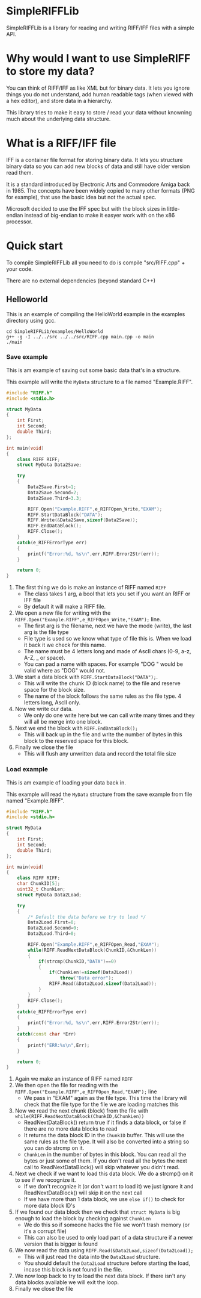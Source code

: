 # SimpleRIFFLib
SimpleRIFFLib is a library for reading and writing RIFF/IFF files with a simple API.

# Why would I want to use SimpleRIFF to store my data?

You can think of RIFF/IFF as like XML but for binary data.  It lets you ignore things you do not understand, add human readable
tags (when viewed with a hex editor), and store data in a hierarchy.

This library tries to make it easy to store / read your data without knowning much about the underlying data structure.

# What is a RIFF/IFF file
IFF is a container file format for storing binary data.  It lets you structure binary data so you can add new blocks of data and
still have older version read them.

It is a standard introduced by Electronic Arts and Commodore Amiga back in 1985.  The concepts have been widely copied to
many other formats (PNG for example), that use the basic idea but not the actual spec.

Microsoft decided to use the IFF spec but with the block sizes in little-endian instead of big-endian to make it easyer work with
on the x86 processor.

# Quick start
To compile SimpleRIFFLib all you need to do is compile "src/RIFF.cpp" + your code.

There are no external dependencies (beyond standard C++)

## Helloworld
This is an example of compiling the HelloWorld example in the examples directory using gcc.

```
cd SimpleRIFFLib/examples/HelloWorld
g++ -g -I ../../src ../../src/RIFF.cpp main.cpp -o main
./main
```

### Save example
This is am example of saving out some basic data that's in a structure.

This example will write the `MyData` structure to a file named "Example.RIFF".

```C++
#include "RIFF.h"
#include <stdio.h>

struct MyData
{
    int First;
    int Second;
    double Third;
};

int main(void)
{
    class RIFF RIFF;
    struct MyData Data2Save;

    try
    {
        Data2Save.First=1;
        Data2Save.Second=2;
        Data2Save.Third=3.3;

        RIFF.Open("Example.RIFF",e_RIFFOpen_Write,"EXAM");
        RIFF.StartDataBlock("DATA");
        RIFF.Write(&Data2Save,sizeof(Data2Save));
        RIFF.EndDataBlock();
        RIFF.Close();
    }
    catch(e_RIFFErrorType err)
    {
        printf("Error:%d, %s\n",err,RIFF.Error2Str(err));
    }

    return 0;
}

```

1. The first thing we do is make an instance of RIFF named `RIFF`
   - The class takes 1 arg, a bool that lets you set if you want an RIFF or IFF file
   - By default it will make a RIFF file.
2. We open a new file for writing with the `RIFF.Open("Example.RIFF",e_RIFFOpen_Write,"EXAM");` line.
   - The first arg is the filename, next we have the mode (write), the last arg is the file type
   - File type is used so we know what type of file this is.  When we load it back it we check for this name.
   - The name must be 4 letters long and made of AscII chars (0-9, a-z, A-Z, _ or space).
   - You can pad a name with spaces.  For example "DOG " would be valid where as "DOG" would not.
3. We start a data block with `RIFF.StartDataBlock("DATA");`.
   - This will write the chunk ID (block name) to the file and reserve space for the block size.
   - The name of the block follows the same rules as the file type.  4 letters long, AscII only.
4. Now we write our data.
   - We only do one write here but we can call write many times and they will all be merge into one block.
5. Next we end the block with `RIFF.EndDataBlock();`
   - This will back up in the file and write the number of bytes in this block to the reserved space for this block.
6. Finally we close the file
   - This will flush any unwritten data and record the total file size

### Load example
This is am example of loading your data back in.

This example will read the `MyData` structure from the save example from file named "Example.RIFF".

```C++
#include "RIFF.h"
#include <stdio.h>

struct MyData
{
    int First;
    int Second;
    double Third;
};

int main(void)
{
    class RIFF RIFF;
    char ChunkID[5];
    uint32_t ChunkLen;
    struct MyData Data2Load;

    try
    {
        /* Default the data before we try to load */
        Data2Load.First=0;
        Data2Load.Second=0;
        Data2Load.Third=0;

        RIFF.Open("Example.RIFF",e_RIFFOpen_Read,"EXAM");
        while(RIFF.ReadNextDataBlock(ChunkID,&ChunkLen))
        {
            if(strcmp(ChunkID,"DATA")==0)
            {
                if(ChunkLen!=sizeof(Data2Load))
                    throw("Data error");
                RIFF.Read(&Data2Load,sizeof(Data2Load));
            }
        }
        RIFF.Close();
    }
    catch(e_RIFFErrorType err)
    {
        printf("Error:%d, %s\n",err,RIFF.Error2Str(err));
    }
    catch(const char *Err)
    {
        printf("ERR:%s\n",Err);
    }

    return 0;
}

```
1. Again we make an instance of RIFF named `RIFF`
2. We then open the file for reading with the `RIFF.Open("Example.RIFF",e_RIFFOpen_Read,"EXAM");` line
   - We pass in "EXAM" again as the file type.  This time the library will check that the file type for the file we are loading matches this
3. Now we read the next chunk (block) from the file with `while(RIFF.ReadNextDataBlock(ChunkID,&ChunkLen))`
   - ReadNextDataBlock() return true if it finds a data block, or false if there are no more data blocks to read
   - It returns the data block ID in the `ChunkID` buffer.  This will use the same rules as the file type.  It will also be converted into a string so you can do strcmp on it.
   - `ChunkLen` in the number of bytes in this block.  You can read all the bytes or just some of them.  If you don't read all the bytes the next call to ReadNextDataBlock() will skip whatever you didn't read.
4. Next we check if we want to load this data block.  We do a strcmp() on it to see if we recognize it.
   - If we don't recognize it (or don't want to load it) we just ignore it and ReadNextDataBlock() will skip it on the next call
   - If we have more than 1 data block, we use `else if()` to check for more data block ID's
5. If we found our data block then we check that `struct MyData` is big enough to load the block by checking against `ChunkLen`
   - We do this so if someone hacks the file we won't trash memory (or it's a corrupt file)
   - This can also be used to only load part of a data structure if a newer version that is bigger is found
6. We now read the data using `RIFF.Read(&Data2Load,sizeof(Data2Load));`
   - This will just read the data into the `Data2Load` structure.
   - You should default the `Data2Load` structure before starting the load, incase this block is not found in the file.
7. We now loop back to try to load the next data block.  If there isn't any data blocks available we will exit the loop.
8. Finally we close the file
